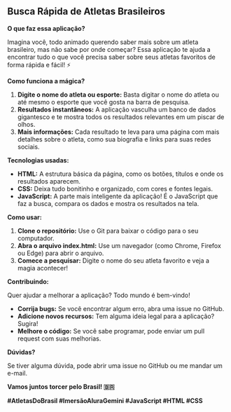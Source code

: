 ##  **Busca Rápida de Atletas Brasileiros** 

**O que faz essa aplicação?**

Imagina você, todo animado querendo saber mais sobre um atleta brasileiro, mas não sabe por onde começar?  Essa aplicação te ajuda a encontrar tudo o que você precisa saber sobre seus atletas favoritos de forma rápida e fácil! ⚡

**Como funciona a mágica?**

1. **Digite o nome do atleta ou esporte:** Basta digitar o nome do atleta ou até mesmo o esporte que você gosta na barra de pesquisa.
2. **Resultados instantâneos:** A aplicação vasculha um banco de dados gigantesco e te mostra todos os resultados relevantes em um piscar de olhos.
3. **Mais informações:** Cada resultado te leva para uma página com mais detalhes sobre o atleta, como sua biografia e links para suas redes sociais.

**Tecnologias usadas:**

* **HTML:** A estrutura básica da página, como os botões, títulos e onde os resultados aparecem.
* **CSS:** Deixa tudo bonitinho e organizado, com cores e fontes legais.
* **JavaScript:** A parte mais inteligente da aplicação! É o JavaScript que faz a busca, compara os dados e mostra os resultados na tela.

**Como usar:**

1. **Clone o repositório:** Use o Git para baixar o código para o seu computador.
2. **Abra o arquivo index.html:** Use um navegador (como Chrome, Firefox ou Edge) para abrir o arquivo.
3. **Comece a pesquisar:** Digite o nome do seu atleta favorito e veja a magia acontecer!

**Contribuindo:**

Quer ajudar a melhorar a aplicação? Todo mundo é bem-vindo! 

* **Corrija bugs:** Se você encontrar algum erro, abra uma issue no GitHub.
* **Adicione novos recursos:** Tem alguma ideia legal para a aplicação? Sugira!
* **Melhore o código:** Se você sabe programar, pode enviar um pull request com suas melhorias.

**Dúvidas?**

Se tiver alguma dúvida, pode abrir uma issue no GitHub ou me mandar um e-mail. 

**Vamos juntos torcer pelo Brasil! 🇧🇷**

**#AtletasDoBrasil #ImersãoAluraGemini #JavaScript #HTML #CSS**
